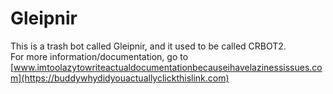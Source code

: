 # Gleipnir
This is a trash bot called Gleipnir, and it used to be called CRBOT2. \
For more information/documentation, go to [www.imtoolazytowriteactualdocumentationbecauseihavelazinessissues.com](https://buddywhydidyouactuallyclickthislink.com)
